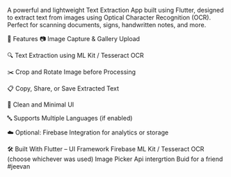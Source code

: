 A powerful and lightweight Text Extraction App built using Flutter, designed to extract text from images using Optical Character Recognition (OCR). Perfect for scanning documents, signs, handwritten notes, and more.

🚀 Features
📷 Image Capture & Gallery Upload

🔍 Text Extraction using ML Kit / Tesseract OCR

✂️ Crop and Rotate Image before Processing

📋 Copy, Share, or Save Extracted Text

🧹 Clean and Minimal UI

🔤 Supports Multiple Languages (if enabled)

☁️ Optional: Firebase Integration for analytics or storage

🛠️ Built With
Flutter – UI Framework
Firebase ML Kit / Tesseract OCR (choose whichever was used)
Image Picker
Api intergrtion
Buid for a friend #jeevan

